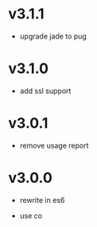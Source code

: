 # v3.1.1

- upgrade jade to pug

# v3.1.0

- add ssl support

# v3.0.1

- remove usage report

# v3.0.0

- rewrite in es6

- use co
